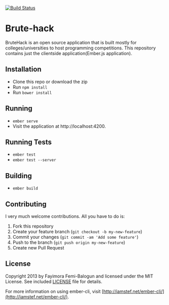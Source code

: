[![Build Status](https://travis-ci.org/fayimora/brutehack-frontend.png)](https://travis-ci.org/fayimora/brutehack-frontend)
# Brute-hack

BruteHack is an open source application that is built mostly for colleges/universities to host
programming competitions. This repository contains just the clientside application(Ember.js application).

## Installation

* Clone this repo or download the zip
* Run `npm install`
* Run `bower install`

## Running

* `ember serve`
* Visit the application at http://localhost:4200.

## Running Tests

* `ember test`
* `ember test --server`

## Building

* `ember build`

## Contributing

I very much welcome contributions. All you have to do is:

1. Fork this repository
2. Create your feature branch (`git checkout -b my-new-feature`)
3. Commit your changes (`git commit -am 'Add some feature'`)
4. Push to the branch (`git push origin my-new-feature`)
5. Create new Pull Request

## License

Copyright 2013 by Fayimora Femi-Balogun and licensed under the MIT License. See included
[LICENSE](https://github.com/fayimora/brutehack-frontend/blob/master/LICENSE) file for details.

For more information on using ember-cli, visit [http://iamstef.net/ember-cli/](http://iamstef.net/ember-cli/).

